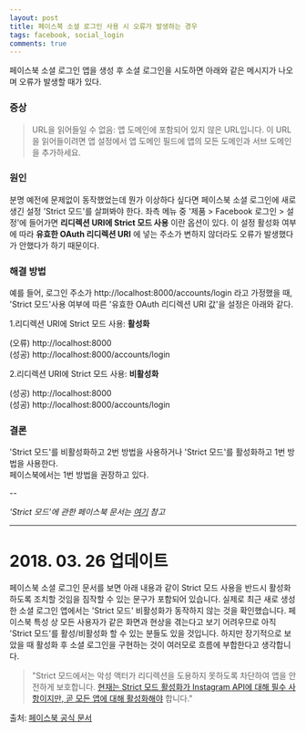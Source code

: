 ```yaml
---
layout: post
title: 페이스북 소셜 로그인 사용 시 오류가 발생하는 경우
tags: facebook, social_login
comments: true
---
```


페이스북 소셜 로그인 앱을 생성 후 소셜 로그인을 시도하면 아래와 같은 메시지가 나오며 오류가 발생할 때가 있다.

### 증상

> URL을 읽어들일 수 없음: 앱 도메인에 포함되어 있지 않은 URL입니다. 이 URL을 읽어들이려면 앱 설정에서 앱 도메인 필드에 앱의 모든 도메인과 서브 도메인을 추가하세요.

### 원인   

분명 예전에 문제없이 동작했었는데 뭔가 이상하다 싶다면 페이스북 소셜 로그인에 새로 생긴 설정 'Strict 모드'를 살펴봐야 한다.
좌측 메뉴 중 '제품 > Facebook 로그인 > 설정'에 들어가면 **리디렉션 URI에 Strict 모드 사용** 이란 옵션이 있다. 이 설정 활성화 여부에 따라 **유효한 OAuth 리디렉션 URI** 에 넣는 주소가 변하지 않더라도 오류가 발생했다가 안했다가 하기 때문이다.

### 해결 방법
예를 들어, 로그인 주소가 http://localhost:8000/accounts/login 라고 가정했을 때, 'Strict 모드'사용 여부에 따른 '유효한 OAuth 리디렉션 URI 값'을 설정은 아래와 같다.

1.리디렉션 URI에 Strict 모드 사용: **활성화**

(오류) http://localhost:8000   
(성공) http://localhost:8000/accounts/login

2.리디렉션 URI에 Strict 모드 사용: **비활성화**

(성공) http://localhost:8000   
(성공) http://localhost:8000/accounts/login

### 결론   
'Strict 모드'를 비활성화하고 2번 방법을 사용하거나 'Strict 모드'를 활성화하고 1번 방법을 사용한다.   
페이스북에서는 1번 방법을 권장하고 있다.

--

*'Strict 모드'에 관한 페이스북 문서는 [여기](https://developers.facebook.com/docs/facebook-login/security/#surfacearea) 참고*

  
---
  
# 2018. 03. 26 업데이트
페이스북 소셜 로그인 문서를 보면 아래 내용과 같이 Strict 모드 사용을 반드시 활성화하도록 조치할 것임을 짐작할 수 있는 문구가 포함되어 있습니다. 실제로 최근 새로 생성한 소셜 로그인 앱에서는 'Strict 모드' 비활성화가 동작하지 않는 것을 확인했습니다. 페이스북 특성 상 모든 사용자가 같은 화면과 현상을 겪는다고 보기 어려우므로 아직 'Strict 모드'를 활성/비활성화 할 수 있는 분들도 있을 것입니다. 하지만 장기적으로 보았을 때 활성화 후 소셜 로그인을 구현하는 것이 여러모로 흐름에 부합한다고 생각합니다.
  
> "Strict 모드에서는 악성 액터가 리디렉션을 도용하지 못하도록 차단하여 앱을 안전하게 보호합니다. [현재는 Strict 모드 활성화가 Instagram API에 대해 필수 사항이지만, 곧 모든 앱에 대해 활성화해야](https://developers.facebook.com/docs/facebook-login/security/#surfacearea) 합니다."
  
출처: [페이스북 공식 문서](https://developers.facebook.com/docs/facebook-login/security/#surfacearea)
  